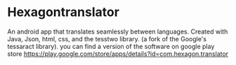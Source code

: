 # Hexagontranslator
An android app that translates seamlessly between languages. Created with Java, Json, html, css, and the tesstwo library. (a fork of the Google's tessaract library).
you can find a version of  the software on google play store https://play.google.com/store/apps/details?id=com.hexagon.translator
